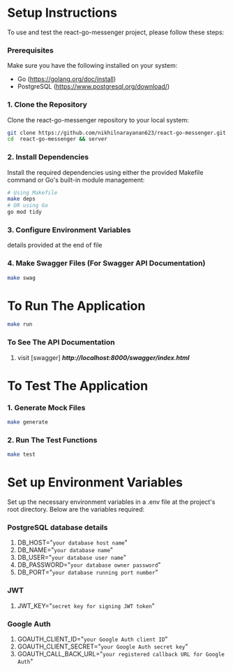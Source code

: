
# Setup Instructions
To use and test the react-go-messenger project, please follow these steps:

### Prerequisites
Make sure you have the following installed on your system:
- Go (https://golang.org/doc/install)
- PostgreSQL (https://www.postgresql.org/download/)

### 1. Clone the Repository
Clone the react-go-messenger repository to your local system:
```bash
git clone https://github.com/nikhilnarayanan623/react-go-messenger.git
cd  react-go-messenger && server
```
### 2. Install Dependencies
Install the required dependencies using either the provided Makefile command or Go's built-in module management:
```bash
# Using Makefile
make deps
# OR using Go
go mod tidy
```
### 3. Configure Environment Variables
details provided at the end of file
### 4. Make Swagger Files (For Swagger API Documentation)
```bash
make swag
```
# To Run The Application
```bash
make run
```
### To See The API Documentation
1. visit [swagger] ***http://localhost:8000/swagger/index.html***

# To Test The Application
### 1. Generate Mock Files
```bash
make generate
```
### 2. Run The Test Functions
```bash
make test
```

# Set up Environment Variables
Set up the necessary environment variables in a .env file at the project's root directory. Below are the variables required:
### PostgreSQL database details
1. DB_HOST="```your database host name```"
2. DB_NAME="```your database name```"
3. DB_USER="```your database user name```"
4. DB_PASSWORD="```your database owner password```"
5. DB_PORT="```your database running port number```"
### JWT
1. JWT_KEY="```secret key for signing JWT token```"
### Google Auth
1. GOAUTH_CLIENT_ID="```your Google Auth client ID```"
2. GOAUTH_CLIENT_SECRET="```your Google Auth secret key```"
3. GOAUTH_CALL_BACK_URL="```your registered callback URL for Google Auth```"


